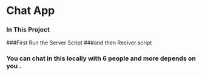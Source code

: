 # Chat App

### In This Project 
###First Run the Server Script
###and then Reciver script

### You can chat in this locally with 6 people and more depends on you .
